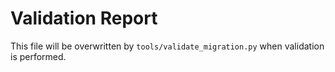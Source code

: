 # Validation Report

This file will be overwritten by `tools/validate_migration.py` when validation is performed.

